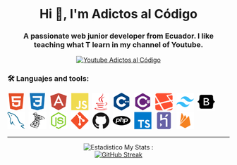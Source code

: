 <div id="header" align="center">
    <img src="https://media.giphy.com/media/iGpHt2H22k1orjgT9b/giphy.gif" width="200px" alt="">
    <h1 align="center">Hi 👋, I'm Adictos al Código</h1>
    <h3 align="center">
        A passionate web junior developer from Ecuador. I like teaching what T learn in my channel of Youtube.
    </h3>
</div>

<div id="badges" align="center">
    <a href="https://www.youtube.com/channel/UCIYsodh6M8pWgJ0Dwpst8Uw" target="_blank"> 
        <img src="https://img.shields.io/youtube/channel/subscribers/UCIYsodh6M8pWgJ0Dwpst8Uw?style=for-the-badge" 
        alt="Youtube Adictos al Código"> 
    </a>
</div> 


<div align="left">
    <h3>🛠️ Languajes and tools:</h3>
    <div>
        <img src="https://github.com/devicons/devicon/blob/master/icons/html5/html5-plain.svg" title="HTML5" alt="HTML" width="40" height="40">&nbsp;
        <img src="https://github.com/devicons/devicon/blob/master/icons/css3/css3-plain.svg" title="ANGULAR15" alt="ANGULAR" width="40" height="40">&nbsp;
        <img src="https://github.com/devicons/devicon/blob/master/icons/angularjs/angularjs-plain.svg" title="ANGULAR15" alt="ANGULAR" width="40" height="40">&nbsp;
        <img src="https://github.com/devicons/devicon/blob/master/icons/javascript/javascript-plain.svg" title="JAVASCRIPT" alt="JAVASCRIPT" width="40" height="40">&nbsp;
        <img src="https://github.com/devicons/devicon/blob/master/icons/java/java-plain.svg" title="JAVASCRIPT" alt="JAVA" width="40" height="40">&nbsp;
        <img src="https://github.com/devicons/devicon/blob/master/icons/cplusplus/cplusplus-plain.svg" title="C++" alt="C++" width="40" height="40">&nbsp;
        <img src="https://github.com/devicons/devicon/blob/master/icons/csharp/csharp-plain.svg" title="C#" alt="C#" width="40" height="40">&nbsp;
        <img src="https://github.com/devicons/devicon/blob/master/icons/laravel/laravel-plain.svg" title="LARAVEL10" alt="LARAVEL" width="40" height="40">&nbsp;
        <img src="https://github.com/devicons/devicon/blob/master/icons/tailwindcss/tailwindcss-plain.svg" title="TAILWIND3" alt="TALWIND3" width="40" height="40">&nbsp;
        <img src="https://github.com/devicons/devicon/blob/master/icons/bootstrap/bootstrap-plain.svg" title="BOOTSTRAP5" alt="BOOTSTRAP5" width="40" height="40">&nbsp;
        <img src="https://github.com/devicons/devicon/blob/master/icons/mysql/mysql-plain.svg" title="MYSQL" alt="MYSQL" width="40" height="40">&nbsp;
        <img src="https://github.com/devicons/devicon/blob/master/icons/microsoftsqlserver/microsoftsqlserver-plain.svg" title="SQLSERVER" alt="SQLSERVER" width="40" height="40">&nbsp;
        <img src="https://github.com/devicons/devicon/blob/master/icons/nodejs/nodejs-plain.svg" title="NODEJS" alt="NODEJS" width="40" height="40">&nbsp;
        <img src="https://github.com/devicons/devicon/blob/master/icons/git/git-plain.svg" title="GIT" alt="GIT" width="40" height="40">&nbsp;
        <img src="https://github.com/devicons/devicon/blob/master/icons/github/github-original.svg" title="GITHUB" alt="GITHUB" width="40" height="40">&nbsp;
        <img src="https://github.com/devicons/devicon/blob/master/icons/php/php-plain.svg" title="PHP" alt="PHP" width="40" height="40">&nbsp;
        <img src="https://github.com/devicons/devicon/blob/master/icons/typescript/typescript-plain.svg" title="TYPESCRIPT" alt="TYPESCRIPT" width="40" height="40">&nbsp;
        <img src="https://github.com/devicons/devicon/blob/master/icons/heroku/heroku-plain.svg" title="HEROKU" alt="HEROKU" width="40" height="40">&nbsp;
        <img src="https://github.com/devicons/devicon/blob/master/icons/firebase/firebase-plain.svg" title="HEROKU" alt="HEROKU" width="40" height="40">&nbsp;
        </div>
</div>

--- 

<div align="center">
    
<img width="25px" height="25px" src="https://cdn-icons-png.flaticon.com/512/888/888000.png" alt="Estadistico"> <span>My Stats</span> : <br>
[![GitHub Streak](http://github-readme-streak-stats.herokuapp.com?user=Adictos-Al-Codigo&theme=outrun&hide_border=true&locale=es)](https://git.io/streak-stats)

</div>

